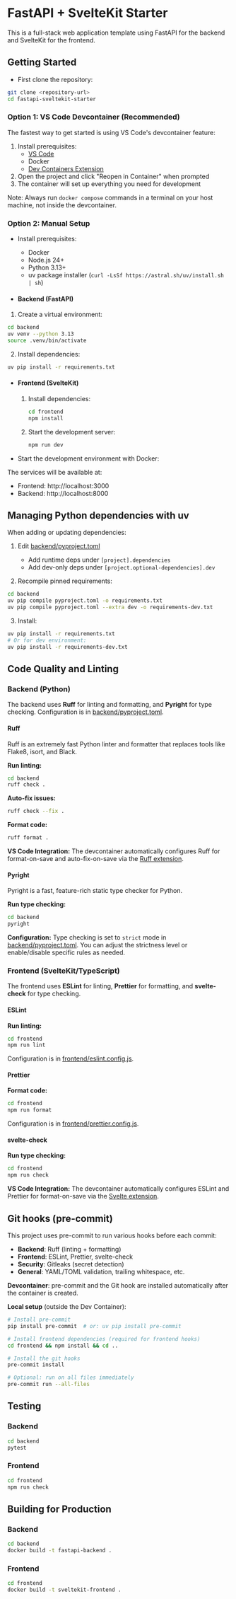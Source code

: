 # FastAPI + SvelteKit Starter

This is a full-stack web application template using FastAPI for the backend and SvelteKit for the frontend.

## Getting Started

- First clone the repository:
```bash
git clone <repository-url>
cd fastapi-sveltekit-starter
```

### Option 1: VS Code Devcontainer (Recommended)

The fastest way to get started is using VS Code's devcontainer feature:

1. Install prerequisites:
   - [VS Code](https://code.visualstudio.com/)
   - Docker
   - [Dev Containers Extension](https://marketplace.visualstudio.com/items?itemName=ms-vscode-remote.remote-containers)
2. Open the project and click "Reopen in Container" when prompted
3. The container will set up everything you need for development

Note: Always run `docker compose` commands in a terminal on your host machine, not inside the devcontainer.

### Option 2: Manual Setup

- Install prerequisites:
    - Docker
    - Node.js 24+
    - Python 3.13+
    - uv package installer (`curl -LsSf https://astral.sh/uv/install.sh | sh`)

- #### Backend (FastAPI)

1. Create a virtual environment:
```bash
cd backend
uv venv --python 3.13
source .venv/bin/activate
```

2. Install dependencies:
```bash
uv pip install -r requirements.txt
```

- #### Frontend (SvelteKit)

    1. Install dependencies:
        ```bash
        cd frontend
        npm install
        ```

    2. Start the development server:
        ```bash
        npm run dev
        ```

-  Start the development environment with Docker:

The services will be available at:
- Frontend: http://localhost:3000
- Backend: http://localhost:8000

## Managing Python dependencies with uv

When adding or updating dependencies:

1. Edit [backend/pyproject.toml](backend/pyproject.toml)
   - Add runtime deps under `[project].dependencies`
   - Add dev-only deps under `[project.optional-dependencies].dev`

2. Recompile pinned requirements:
```bash
cd backend
uv pip compile pyproject.toml -o requirements.txt
uv pip compile pyproject.toml --extra dev -o requirements-dev.txt
```

3. Install:
```bash
uv pip install -r requirements.txt
# Or for dev environment:
uv pip install -r requirements-dev.txt
```

## Code Quality and Linting

### Backend (Python)

The backend uses **Ruff** for linting and formatting, and **Pyright** for type checking. Configuration is in [backend/pyproject.toml](backend/pyproject.toml).

#### Ruff

Ruff is an extremely fast Python linter and formatter that replaces tools like Flake8, isort, and Black.

**Run linting:**
```bash
cd backend
ruff check .
```

**Auto-fix issues:**
```bash
ruff check --fix .
```

**Format code:**
```bash
ruff format .
```

**VS Code Integration:**
The devcontainer automatically configures Ruff for format-on-save and auto-fix-on-save via the [Ruff extension](https://marketplace.visualstudio.com/items?itemName=charliermarsh.ruff).

#### Pyright

Pyright is a fast, feature-rich static type checker for Python.

**Run type checking:**
```bash
cd backend
pyright
```

**Configuration:**
Type checking is set to `strict` mode in [backend/pyproject.toml](backend/pyproject.toml). You can adjust the strictness level or enable/disable specific rules as needed.

### Frontend (SvelteKit/TypeScript)

The frontend uses **ESLint** for linting, **Prettier** for formatting, and **svelte-check** for type checking.

#### ESLint

**Run linting:**
```bash
cd frontend
npm run lint
```

Configuration is in [frontend/eslint.config.js](frontend/eslint.config.js).

#### Prettier

**Format code:**
```bash
cd frontend
npm run format
```

Configuration is in [frontend/prettier.config.js](frontend/prettier.config.js).

#### svelte-check

**Run type checking:**
```bash
cd frontend
npm run check
```

**VS Code Integration:**
The devcontainer automatically configures ESLint and Prettier for format-on-save via the [Svelte extension](https://marketplace.visualstudio.com/items?itemName=svelte.svelte-vscode).

## Git hooks (pre-commit)

This project uses pre-commit to run various hooks before each commit:
- **Backend**: Ruff (linting + formatting)
- **Frontend**: ESLint, Prettier, svelte-check
- **Security**: Gitleaks (secret detection)
- **General**: YAML/TOML validation, trailing whitespace, etc.

**Devcontainer**: pre-commit and the Git hook are installed automatically after the container is created.

**Local setup** (outside the Dev Container):

```bash
# Install pre-commit
pip install pre-commit  # or: uv pip install pre-commit

# Install frontend dependencies (required for frontend hooks)
cd frontend && npm install && cd ..

# Install the git hooks
pre-commit install

# Optional: run on all files immediately
pre-commit run --all-files
```


## Testing

### Backend
```bash
cd backend
pytest
```

### Frontend
```bash
cd frontend
npm run check
```

## Building for Production

### Backend
```bash
cd backend
docker build -t fastapi-backend .
```

### Frontend
```bash
cd frontend
docker build -t sveltekit-frontend .
```
